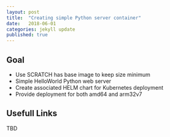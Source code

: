 ```yaml
---
layout: post
title:  "Creating simple Python server container"
date:   2018-06-01
categories: jekyll update
published: true
---
```

## Goal

- Use SCRATCH has base image to keep size minimum
- Simple HelloWorld Python web server
- Create associated HELM chart for Kubernetes deployment
- Provide deployment for both amd64 and arm32v7

## Usefull Links

TBD


